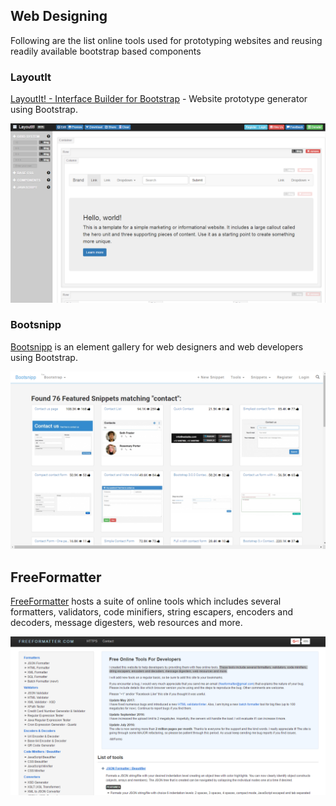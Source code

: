 ## Web Designing

Following are the list online tools used for prototyping websites and reusing readily available bootstrap based components

### LayoutIt
[LayoutIt! - Interface Builder for Bootstrap](http://www.layoutit.com) - Website prototype generator using Bootstrap.

![LayoutIt](../img/bookmarks/layoutit.png)
### Bootsnipp
[Bootsnipp](https://bootsnipp.com/) is an element gallery for web designers and web developers using Bootstrap.

![Bootsnipp](../img/bookmarks/bootsnipp.png)

## FreeFormatter
[FreeFormatter](http://www.freeformatter.com/) hosts a suite of online tools which includes several formatters, validators, code minifiers, string escapers, encoders and decoders, message digesters, web resources and more.

![FreeFormatter](../img/bookmarks/freeformatter.png)
